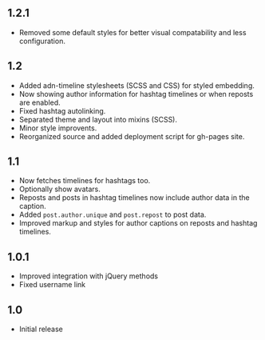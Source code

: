 ## 1.2.1

- Removed some default styles for better visual compatability and less configuration.

## 1.2

- Added adn-timeline stylesheets (SCSS and CSS) for styled embedding.
- Now showing author information for hashtag timelines or when reposts are enabled.
- Fixed hashtag autolinking.
- Separated theme and layout into mixins (SCSS).
- Minor style improvents.
- Reorganized source and added deployment script for gh-pages site.

## 1.1

- Now fetches timelines for hashtags too.
- Optionally show avatars.
- Reposts and posts in hashtag timelines now include author data in the caption.
- Added `post.author.unique` and `post.repost` to post data.
- Improved markup and styles for author captions on reposts and hashtag timelines.

## 1.0.1

- Improved integration with jQuery methods
- Fixed username link

## 1.0
- Initial release
